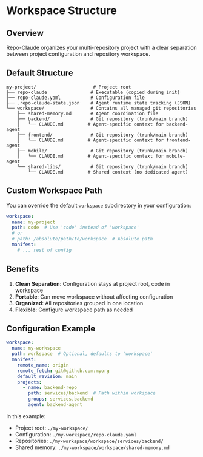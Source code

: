 # Workspace Structure

## Overview

Repo-Claude organizes your multi-repository project with a clear separation between project configuration and repository workspace.

## Default Structure

```
my-project/                     # Project root
├── repo-claude                # Executable (copied during init)
├── repo-claude.yaml           # Configuration file
├── .repo-claude-state.json    # Agent runtime state tracking (JSON)
└── workspace/                 # Contains all managed git repositories
    ├── shared-memory.md       # Agent coordination file
    ├── backend/               # Git repository (trunk/main branch)
    │   └── CLAUDE.md         # Agent-specific context for backend-agent
    ├── frontend/              # Git repository (trunk/main branch)
    │   └── CLAUDE.md         # Agent-specific context for frontend-agent
    ├── mobile/                # Git repository (trunk/main branch)
    │   └── CLAUDE.md         # Agent-specific context for mobile-agent
    └── shared-libs/           # Git repository (trunk/main branch)
        └── CLAUDE.md         # Shared context (no dedicated agent)
```

## Custom Workspace Path

You can override the default `workspace` subdirectory in your configuration:

```yaml
workspace:
  name: my-project
  path: code  # Use 'code' instead of 'workspace'
  # or
  # path: /absolute/path/to/workspace  # Absolute path
  manifest:
    # ... rest of config
```

## Benefits

1. **Clean Separation**: Configuration stays at project root, code in workspace
2. **Portable**: Can move workspace without affecting configuration
3. **Organized**: All repositories grouped in one location
4. **Flexible**: Configure workspace path as needed

## Configuration Example

```yaml
workspace:
  name: my-workspace
  path: workspace  # Optional, defaults to 'workspace'
  manifest:
    remote_name: origin
    remote_fetch: git@github.com:myorg
    default_revision: main
    projects:
      - name: backend-repo
        path: services/backend  # Path within workspace
        groups: services,backend
        agent: backend-agent
```

In this example:
- Project root: `./my-workspace/`
- Configuration: `./my-workspace/repo-claude.yaml`
- Repositories: `./my-workspace/workspace/services/backend/`
- Shared memory: `./my-workspace/workspace/shared-memory.md`
